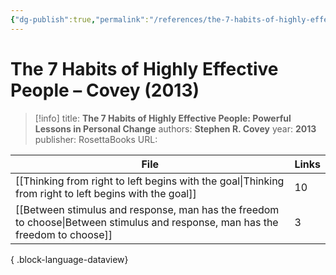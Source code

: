 ```yaml
---
{"dg-publish":true,"permalink":"/references/the-7-habits-of-highly-effective-people-covey-2013/"}
---
```



# The 7 Habits of Highly Effective People – Covey (2013)

> [!info]
> title: **The 7 Habits of Highly Effective People: Powerful Lessons in Personal Change**
> authors: **Stephen R. Covey**
> year: **2013**
> publisher: RosettaBooks
> URL: 



| File                                                                                                                              | Links |
| --------------------------------------------------------------------------------------------------------------------------------- | ----- |
| [[Thinking from right to left begins with the goal\|Thinking from right to left begins with the goal]]                         | 10    |
| [[Between stimulus and response, man has the freedom to choose\|Between stimulus and response, man has the freedom to choose]] | 3     |

{ .block-language-dataview}
